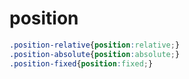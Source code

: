 # position

```css
.position-relative{position:relative;}
.position-absolute{position:absolute;}
.position-fixed{position:fixed;}
```
